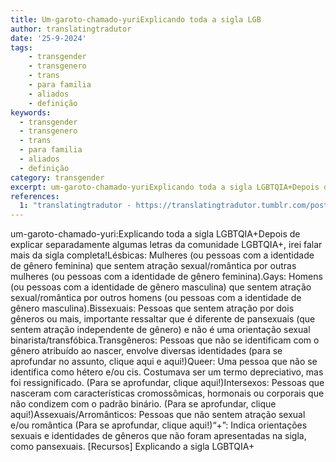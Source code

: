 ```yaml
---
title: Um-garoto-chamado-yuriExplicando toda a sigla LGB
author: translatingtradutor
date: '25-9-2024'
tags:
    - transgender
    - transgenero
    - trans
    - para familia
    - aliados
    - definição
keywords:
  - transgender
  - transgenero
  - trans
  - para familia
  - aliados
  - definição
category: transgender
excerpt: um-garoto-chamado-yuriExplicando toda a sigla LGBTQIA+Depois de explicar separadamente algumas letras da comunidade LGBTQIA+, irei falar mais da sigl...
references:
  1: "translatingtradutor - https://translatingtradutor.tumblr.com/post/762600894906925056/explicando-toda-a-sigla-lgbtqia"
---
```


um-garoto-chamado-yuri:Explicando toda a sigla LGBTQIA+Depois de explicar separadamente algumas letras da comunidade LGBTQIA+, irei falar mais da sigla completa!Lésbicas: Mulheres (ou pessoas com a identidade de gênero feminina) que sentem atração sexual/romântica por outras mulheres (ou pessoas com a identidade de gênero feminina).Gays: Homens (ou pessoas com a identidade de gênero masculina) que sentem atração sexual/romântica por outros homens (ou pessoas com a identidade de gênero masculina).Bissexuais: Pessoas que sentem atração por dois gêneros ou mais, importante ressaltar que é diferente de pansexuais (que sentem atração independente de gênero) e não é uma orientação sexual binarista/transfóbica.Transgêneros: Pessoas que não se identificam com o gênero atribuído ao nascer, envolve diversas identidades (para se aprofundar no assunto, clique aqui e aqui!)Queer: Uma pessoa que não se identifica como hétero e/ou cis. Costumava ser um termo depreciativo, mas foi ressignificado. (Para se aprofundar, clique aqui!)Intersexos: Pessoas que nasceram com características cromossômicas, hormonais ou corporais que não condizem com o padrão binário. (Para se aprofundar, clique aqui!)Assexuais/Arromânticos: Pessoas que não sentem atração sexual e/ou romântica (Para se aprofundar, clique aqui!)“+”: Indica orientações sexuais e identidades de gêneros que não foram apresentadas na sigla, como pansexuais.
[Recursos] Explicando a sigla LGBTQIA+